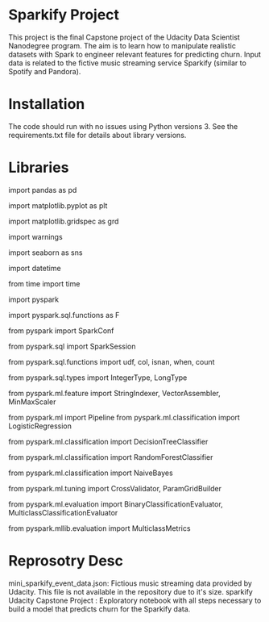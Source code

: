 # Sparkify Project
This project is the final Capstone project of the Udacity Data Scientist Nanodegree program. The aim is to learn how to manipulate realistic datasets with Spark to engineer relevant features for predicting churn. Input data is related to the fictive music streaming service Sparkify (similar to Spotify and Pandora).

# Installation
The code should run with no issues using Python versions 3. See the requirements.txt file for details about library versions.

# Libraries 

import pandas as pd

import matplotlib.pyplot as plt

import matplotlib.gridspec as grd

import warnings

import seaborn as sns

import datetime

from time import time

import pyspark

import pyspark.sql.functions as F

from pyspark import SparkConf

from pyspark.sql import SparkSession

from pyspark.sql.functions import udf, col, isnan, when, count

from pyspark.sql.types import IntegerType, LongType

from pyspark.ml.feature import StringIndexer, VectorAssembler, MinMaxScaler

from pyspark.ml import Pipeline
from pyspark.ml.classification import LogisticRegression

from pyspark.ml.classification import DecisionTreeClassifier

from pyspark.ml.classification import RandomForestClassifier

from pyspark.ml.classification import NaiveBayes

from pyspark.ml.tuning import CrossValidator, ParamGridBuilder

from pyspark.ml.evaluation import BinaryClassificationEvaluator, MulticlassClassificationEvaluator

from pyspark.mllib.evaluation import MulticlassMetrics

# Reprosotry Desc
mini_sparkify_event_data.json: Fictious music streaming data provided by Udacity. This file is not available in the repository due to it's size.
sparkify Udacity Capstone Project : Exploratory notebook with all steps necessary to build a model that predicts churn for the Sparkify data.
